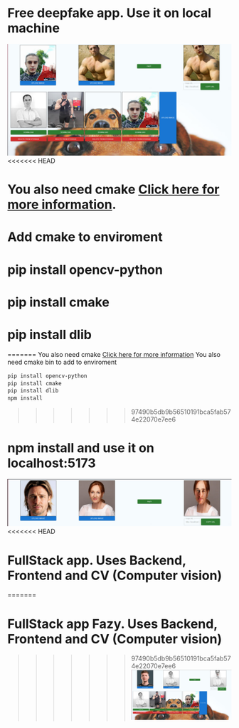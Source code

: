 # Free deepfake app. Use it on local machine

![Fazy](examples/example1.jpg)
<<<<<<< HEAD

# You also need cmake [Click here for more information](https://cmake.org/download/).

# Add cmake to enviroment

# pip install opencv-python

# pip install cmake

# pip install dlib
=======
You also need cmake [Click here for more information](https://cmake.org/download/)
You also need cmake bin to add to enviroment

```bash
pip install opencv-python
pip install cmake
pip install dlib
npm install
```
>>>>>>> 97490b5db9b56510191bca5fab574e22070e7ee6

# npm install and use it on localhost:5173

![Fazy](examples/example3.jpg)
<<<<<<< HEAD

# FullStack app. Uses Backend, Frontend and CV (Computer vision)

=======
# FullStack app Fazy. Uses Backend, Frontend and CV (Computer vision)
>>>>>>> 97490b5db9b56510191bca5fab574e22070e7ee6
![Fazy](examples/example2.jpg)
